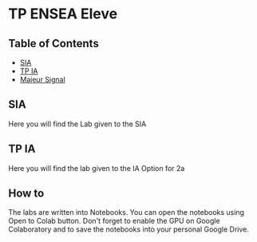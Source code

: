 # TP ENSEA Eleve

## Table of Contents

* [SIA](3A/SIA)
* [TP IA](2A/Option%20IA)
* [Majeur Signal](2A/Majeure%20Signal)

## SIA

Here you will find the Lab given to the SIA

## TP IA

Here you will find the lab given to the IA Option for 2a

## How to 

The labs are written into Notebooks. You can open the notebooks using Open to Colab button. Don't forget to enable the GPU on Google Colaboratory and to save the notebooks into your personal Google Drive.
